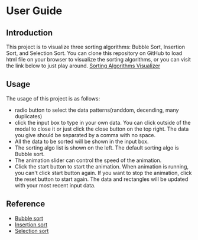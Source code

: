 # User Guide
## Introduction  
This project is to visualize three sorting algorithms: Bubble Sort, Insertion Sort, and Selection Sort.
You can clone this repository on GitHub to load html file on your browser to visualize the sorting algorithms, or you can visit the link below to just play around.
[Sorting Algorithms Visualizer](https://sorting-visualizer-hw7.netlify.app)
## Usage  
The usage of this project is as follows:
- radio button to select the data patterns(randdom, decending, many duplicates)
- click the input box to type in your own data. You can click outside of the modal to close it or just click the close button on the top right. The data you give should be separated by a comma with no space.
- All the data to be sorted will be shown in the input box.
- The sorting algo list is shown on the left. The default sorting algo is Bubble sort.
- The animation slider can control the speed of the animation.
- Click the start button to start the animation. When animation is running, you can't click start button again. If you want to stop the animation, click the reset button to start again. The data and rectangles will be updated with your most recent input data.
## Reference
- [Bubble sort](https://en.wikipedia.org/wiki/Bubble_sort)
- [Insertion sort](https://en.wikipedia.org/wiki/Insertion_sort)
- [Selection sort](https://en.wikipedia.org/wiki/Selection_sort)